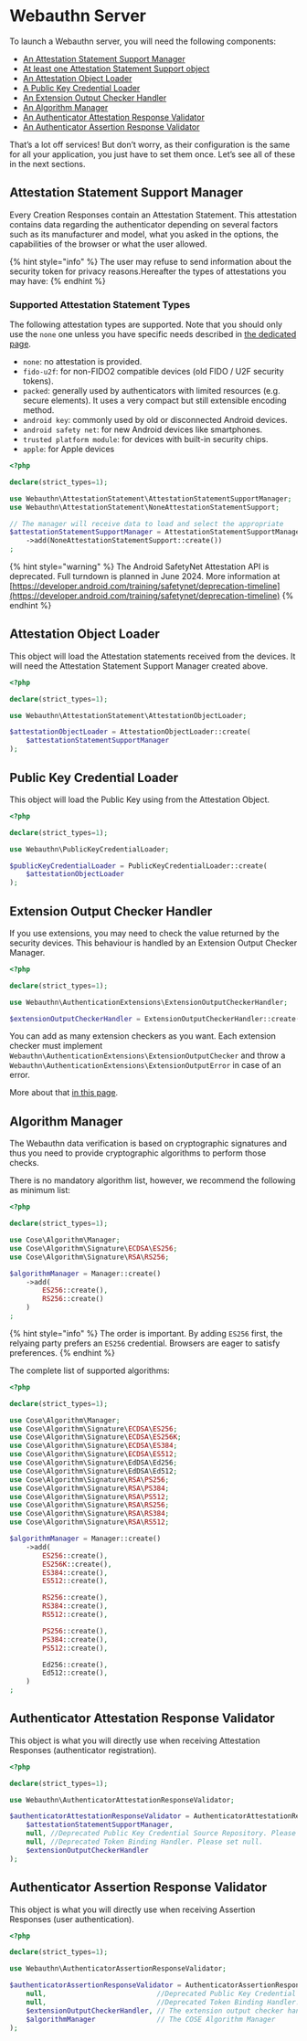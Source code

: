 # Webauthn Server

To launch a Webauthn server, you will need the following components:

* [An Attestation Statement Support Manager](the-hard-way.md#attestation-statement-support-manager)
* [At least one Attestation Statement Support object](the-hard-way.md#supported-attestation-statement-types)
* [An Attestation Object Loader](the-hard-way.md#attestation-object-loader)
* [A Public Key Credential Loader](the-hard-way.md#public-key-credential-loader)
* [An Extension Output Checker Handler](the-hard-way.md#extension-output-checker-handler)
* [An Algorithm Manager](the-hard-way.md#undefined)
* [An Authenticator Attestation Response Validator](the-hard-way.md#authenticator-attestation-response-validator)
* [An Authenticator Assertion Response Validator](the-hard-way.md#authenticator-assertion-response-validator)

That’s a lot off services! But don’t worry, as their configuration is the same for all your application, you just have to set them once. Let’s see all of these in the next sections.

## Attestation Statement Support Manager

Every Creation Responses contain an Attestation Statement. This attestation contains data regarding the authenticator depending on several factors such as its manufacturer and model, what you asked in the options, the capabilities of the browser or what the user allowed.

{% hint style="info" %}
The user may refuse to send information about the security token for privacy reasons.Hereafter the types of attestations you may have:
{% endhint %}

### Supported Attestation Statement Types

The following attestation types are supported. Note that you should only use the `none` one unless you have specific needs described in [the dedicated page](../webauthn-in-a-nutshell/attestation-and-metadata-statement.md).

* `none`: no attestation is provided.
* `fido-u2f`: for non-FIDO2 compatible devices (old FIDO / U2F security tokens).
* `packed`: generally used by authenticators with limited resources (e.g. secure elements). It uses a very compact but still extensible encoding method.
* `android key`: commonly used by old or disconnected Android devices.
* `android safety net`: for new Android devices like smartphones.
* `trusted platform module`: for devices with built-in security chips.
* `apple`: for Apple devices

```php
<?php

declare(strict_types=1);

use Webauthn\AttestationStatement\AttestationStatementSupportManager;
use Webauthn\AttestationStatement\NoneAttestationStatementSupport;

// The manager will receive data to load and select the appropriate 
$attestationStatementSupportManager = AttestationStatementSupportManager::create()
    ->add(NoneAttestationStatementSupport::create())
;
```

{% hint style="warning" %}
The Android SafetyNet Attestation API is deprecated. Full turndown is planned in June 2024. More information at [https://developer.android.com/training/safetynet/deprecation-timeline](https://developer.android.com/training/safetynet/deprecation-timeline)
{% endhint %}

## Attestation Object Loader

This object will load the Attestation statements received from the devices. It will need the Attestation Statement Support Manager created above.

```php
<?php

declare(strict_types=1);

use Webauthn\AttestationStatement\AttestationObjectLoader;

$attestationObjectLoader = AttestationObjectLoader::create(
    $attestationStatementSupportManager
);
```

## Public Key Credential Loader

This object will load the Public Key using from the Attestation Object.

```php
<?php

declare(strict_types=1);

use Webauthn\PublicKeyCredentialLoader;

$publicKeyCredentialLoader = PublicKeyCredentialLoader::create(
    $attestationObjectLoader
);
```

## Extension Output Checker Handler

If you use extensions, you may need to check the value returned by the security devices. This behaviour is handled by an Extension Output Checker Manager.

```php
<?php

declare(strict_types=1);

use Webauthn\AuthenticationExtensions\ExtensionOutputCheckerHandler;

$extensionOutputCheckerHandler = ExtensionOutputCheckerHandler::create();
```

You can add as many extension checkers as you want. Each extension checker must implement `Webauthn\AuthenticationExtensions\ExtensionOutputChecker` and throw a `Webauthn\AuthenticationExtensions\ExtensionOutputError` in case of an error.

More about that [in this page](advanced-behaviours/extensions.md).

## Algorithm Manager

The Webauthn data verification is based on cryptographic signatures and thus you need to provide cryptographic algorithms to perform those checks.

There is no mandatory algorithm list, however, we recommend the following as minimum list:

```php
<?php

declare(strict_types=1);

use Cose\Algorithm\Manager;
use Cose\Algorithm\Signature\ECDSA\ES256;
use Cose\Algorithm\Signature\RSA\RS256;

$algorithmManager = Manager::create()
    ->add(
        ES256::create(),
        RS256::create()
    )
;
```

{% hint style="info" %}
The order is important. By adding `ES256` first, the relyaing party prefers an `ES256` credential. Browsers are eager to satisfy preferences.
{% endhint %}

The complete list of supported algorithms:

```php
<?php

declare(strict_types=1);

use Cose\Algorithm\Manager;
use Cose\Algorithm\Signature\ECDSA\ES256;
use Cose\Algorithm\Signature\ECDSA\ES256K;
use Cose\Algorithm\Signature\ECDSA\ES384;
use Cose\Algorithm\Signature\ECDSA\ES512;
use Cose\Algorithm\Signature\EdDSA\Ed256;
use Cose\Algorithm\Signature\EdDSA\Ed512;
use Cose\Algorithm\Signature\RSA\PS256;
use Cose\Algorithm\Signature\RSA\PS384;
use Cose\Algorithm\Signature\RSA\PS512;
use Cose\Algorithm\Signature\RSA\RS256;
use Cose\Algorithm\Signature\RSA\RS384;
use Cose\Algorithm\Signature\RSA\RS512;

$algorithmManager = Manager::create()
    ->add(
        ES256::create(),
        ES256K::create(),
        ES384::create(),
        ES512::create(),

        RS256::create(),
        RS384::create(),
        RS512::create(),

        PS256::create(),
        PS384::create(),
        PS512::create(),

        Ed256::create(),
        Ed512::create(),
    )
;
```

## Authenticator Attestation Response Validator

This object is what you will directly use when receiving Attestation Responses (authenticator registration).

```php
<?php

declare(strict_types=1);

use Webauthn\AuthenticatorAttestationResponseValidator;

$authenticatorAttestationResponseValidator = AuthenticatorAttestationResponseValidator::create(
    $attestationStatementSupportManager,
    null, //Deprecated Public Key Credential Source Repository. Please set null.
    null, //Deprecated Token Binding Handler. Please set null.
    $extensionOutputCheckerHandler
);
```

## Authenticator Assertion Response Validator

This object is what you will directly use when receiving Assertion Responses (user authentication).

```php
<?php

declare(strict_types=1);

use Webauthn\AuthenticatorAssertionResponseValidator;

$authenticatorAssertionResponseValidator = AuthenticatorAssertionResponseValidator::create(
    null,                           //Deprecated Public Key Credential Source Repository. Please set null.
    null,                           //Deprecated Token Binding Handler. Please set null.
    $extensionOutputCheckerHandler, // The extension output checker handler
    $algorithmManager               // The COSE Algorithm Manager  
);
```
